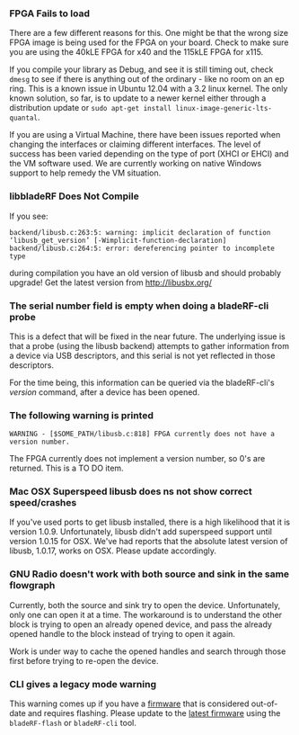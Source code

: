 ### FPGA Fails to load ###
There are a few different reasons for this.  One might be that the wrong size FPGA image is being used for the FPGA on your board.  Check to make sure you are using the 40kLE FPGA for x40 and the 115kLE FPGA for x115.

If you compile your library as Debug, and see it is still timing out, check `dmesg` to see if there is anything out of the ordinary - like no room on an ep ring.  This is a known issue in Ubuntu 12.04 with a 3.2 linux kernel.  The only known solution, so far, is to update to a newer kernel either through a distribution update or `sudo apt-get install linux-image-generic-lts-quantal`.

If you are using a Virtual Machine, there have been issues reported when changing the interfaces or claiming different interfaces.  The level of success has been varied depending on the type of port (XHCI or EHCI) and the VM software used.  We are currently working on native Windows support to help remedy the VM situation.


### libbladeRF Does Not Compile ###
If you see:

    backend/libusb.c:263:5: warning: implicit declaration of function ‘libusb_get_version’ [-Wimplicit-function-declaration]
    backend/libusb.c:264:5: error: dereferencing pointer to incomplete type

during compilation you have an old version of libusb and should probably upgrade! Get the latest version from http://libusbx.org/

### The serial number field is empty when doing a bladeRF-cli probe ###
This is a defect that will be fixed in the near future. The underlying issue is that a probe (using the libusb backend) attempts to gather information from a device via USB descriptors, and this serial is not yet reflected in those descriptors.

For the time being, this information can be queried via the bladeRF-cli's _version_ command, after a device has been opened.



### The following warning is printed ###
```
WARNING - [$SOME_PATH/libusb.c:818] FPGA currently does not have a version number.
```

The FPGA currently does not implement a version number, so 0's are returned. This is a TO DO item.

### Mac OSX Superspeed libusb does ns not show correct speed/crashes ###

If you've used ports to get libusb installed, there is a high likelihood that it is version 1.0.9.  Unfortunately, libusb didn't add superspeed support until version 1.0.15 for OSX.  We've had reports that the absolute latest version of libusb, 1.0.17, works on OSX.  Please update accordingly.

### GNU Radio doesn't work with both source and sink in the same flowgraph ###

Currently, both the source and sink try to open the device.  Unfortunately, only one can open it at a time.  The workaround is to understand the other block is trying to open an already opened device, and pass the already opened handle to the block instead of trying to open it again.

Work is under way to cache the opened handles and search through those first before trying to re-open the device.

### CLI gives a legacy mode warning ###

This warning comes up if you have a [firmware](FX3-Firmware) that is considered out-of-date and requires flashing.  Please update to the [latest firmware][latest] using the `bladeRF-flash` or `bladeRF-cli` tool.

[latest]: http://nuand.com/fx3/latest.img